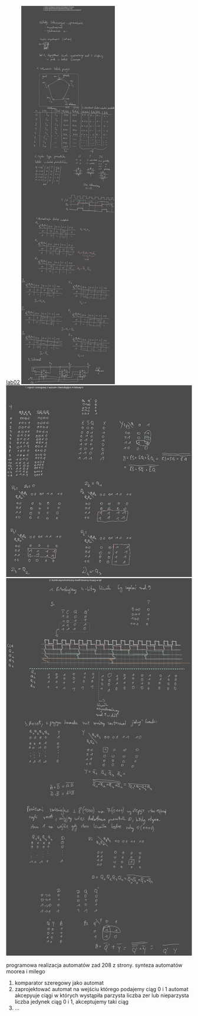 [lab02](Notatki/Semestr%203/Logika%20układów%20cyfrowych/Labolatoria/Labolatoria%202/lab02.circ)
![](Notatki/Semestr%203/Logika%20układów%20cyfrowych/Labolatoria/Labolatoria%202/Drawing%202023-10-26%2013.19.15.excalidraw.svg)
![](Notatki/Semestr%203/Logika%20układów%20cyfrowych/Labolatoria/Labolatoria%202/Drawing%202023-11-01%2018.21.55.excalidraw.svg)![Drawing 2023-11-02 18.28.39.excalidraw](Notatki/Semestr%203/Logika%20układów%20cyfrowych/Labolatoria/Labolatoria%202/Drawing%202023-11-02%2018.28.39.excalidraw.svg)

programowa realizacja automatów zad 208 z strony. synteza automatów moorea i milego


1. komparator szeregowy jako automat
2. zaprojektować automat na wejściu którego podajemy ciąg 0 i 1 automat akcepyuje ciągi w których wystąpiła parzysta liczba zer lub nieparzysta liczba jedynek
   ciąg 0 i 1, akceptujemy taki ciąg 
3. ...
